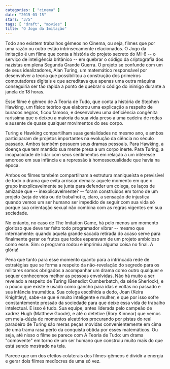 ```yaml
---
categories: [ "cinema" ]
date: "2015-03-15"
stars: "3/5"
tags: [ "draft", "movies" ]
title: "O Jogo da Imitação"
---
```

Todo ano existem trabalhos gêmeos no Cinema, ou seja, filmes que por uma razão ou outro estão intrinsecamente relacionados. O Jogo da Imitação é um filme que conta a história do projeto secreto do MI-6 -- o serviço de inteligência britânico -- em quebrar o código da criptografia dos nazistas em plena Segunda Grande Guerra. O projeto se confunde com um de seus idealizadores, Alan Turing, um matemático responsável por desenvolver a teoria que possibilitou a construção dos primeiros computadores digitais e que acreditava que apenas uma outra máquina conseguiria ser tão rápida a ponto de quebrar o código do inimigo durante a janela de 18 horas.

Esse filme é gêmeo de A Teoria de Tudo, que conta a história de Stephen Hawking, um físico teórico que elaborou uma explicação a respeito de buracos negros, ficou famoso, e desenvolveu uma deficiência congênita raríssima que o deixou a maioria da sua vida preso a uma cadeira de rodas e ausente de quase qualquer movimentos do seu corpo.

Turing e Hawking compartilham suas genialidades no mesmo ano, e ambos participaram de projetos importantes na evolução da ciência no século passado. Ambos também possuem seus dramas pessoais. Para Hawking, a doença que tem mantido sua mente presa a um corpo inerte. Para Turing, a incapacidade de lidar com seus sentimentos em relação a um interesse amoroso em sua infância e a repressão à homossexualidade que havia na época.

Ambos os filmes também compartilham a estrutura maniqueísta e previsível de todo o drama que evita arriscar demais: aquele momento em que o grupo inexplicavelmente se junta para defender um colega, os laços de amizade que -- inexplicavelmente? -- foram construídos em torno de um projeto (seja de vida ou de trabalho) e, claro, a sensação de injustiça quando vemos um ser humano ser impedido de seguir com sua vida só porque sua orientação sexual não combina com as regras vigentes em sua sociedade.

No entanto, no caso de The Imitation Game, há pelo menos um momento glorioso que deve ter feito todo programador vibrar -- mesmo que internamente: quando aquela grande sacada retirada do acaso serve para finalmente gerar os frutos que todos esperavam de um projeto ambicioso como esse. Sim: o programa rodou e imprimiu alguma coisa no final. A glória!

Pena que tanto para esse momento quanto para a intrincada rede de estratégias que se forma a respeito da não-revelação do segredo para os militares somos obrigados a acompanhar um drama como outro qualquer e sequer conhecemos melhor as pessoas envolvidas. Não há muito a ser revelado a respeito de Turing (Benedict Cumberbatch, da série Sherlock), e o pouco que existe é usado como gancho para idas e voltas no passado e sua infância traumática. Sua colega escolhida a dedo, Joan (Keira Knightley), sabe-se que é muito inteligente e mulher, e que por isso sofre constantemente pressão da sociedade para que deixe essa vida de trabalho intelectual. E isso é tudo. Sua equipe, antes liderada pelo campeão de xadrez Hugh (Matthew Goode), e até o detetive (Rory Kinnear) que vemos em meia-dúzia de momentos aleatórios procurando por pistas do real paradeiro de Turing são meras peças movidas convenientemente em cima de uma trama rasa perto da conquista obtida por esses matemáticos. Ou seja, até nisso o filme se parece com A Teoria de Tudo: um drama "comovente" em torno de um ser humano que construiu muito mais do que está sendo mostrado na tela.

Parece que um dos efeitos colaterais dos filmes-gêmeos é dividir a energia e gerar dois filmes medíocres de uma só vez.

